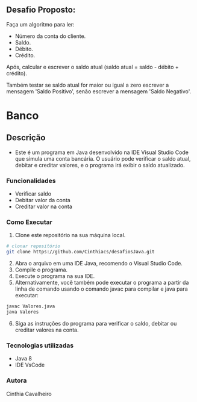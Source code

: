 ## Desafio Proposto:

Faça um algoritmo para ler: 
- Número da conta do cliente. 
- Saldo.
- Débito.
- Crédito.

Após, calcular e escrever o saldo atual (saldo atual = saldo - débito + crédito).

Também testar se saldo atual for maior ou igual a zero escrever a mensagem 'Saldo Positivo', 
senão escrever a mensagem 'Saldo Negativo'.

# Banco

## Descrição

* Este é um programa em Java desenvolvido na IDE Visual Studio Code que simula uma conta bancária. O usuário pode verificar o saldo atual, debitar e creditar valores, e o programa irá exibir o saldo atualizado.

### Funcionalidades

* Verificar saldo
* Debitar valor da conta
* Creditar valor na conta

### Como Executar

1. Clone este repositório na sua máquina local.
```bash
# clonar repositório
git clone https://github.com/Cinthiacs/desafiosJava.git
```
2. Abra o arquivo em uma IDE Java, recomendo o Visual Studio Code.
3. Compile o programa.
4. Execute o programa na sua IDE.
5. Alternativamente, você também pode executar o programa a partir da linha de comando usando o comando javac para compilar e java para executar:
```bash
javac Valores.java
java Valores
```
6. Siga as instruções do programa para verificar o saldo, debitar ou creditar valores na conta.

### Tecnologias utilizadas
* Java 8
* IDE VsCode

### Autora
Cinthia Cavalheiro
